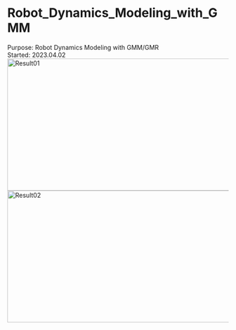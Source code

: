 # Robot_Dynamics_Modeling_with_GMM
Purpose: Robot Dynamics Modeling with GMM/GMR <br>
Started: 2023.04.02 <br>
<img src="./img/230905_Trial01_01.jpg" width="700px" height="300px" title="Result01"/> <br>
<img src="./img/230905_Trial01_02.jpg" width="700px" height="300px" title="Result02"/>
